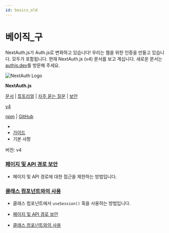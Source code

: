 ```yaml
---
id: basics_old
---
```

# 베이직_구

NextAuth.js가 Auth.js로 변화하고 있습니다! 우리는 웹을 위한 인증을 만들고 있습니다. 모두가 포함됩니다. 현재 NextAuth.js (v4) 문서를 보고 계십니다. 새로운 문서는 [authjs.dev](https://authjs.dev/)를 방문해 주세요.

![NextAuth Logo](https://nextauth-ko.wsbox.pw/img/logo/logo-xs.png)

**NextAuth.js**

[문서](https://nextauth-ko.wsbox.pw/getting-started/introduction) | [튜토리얼](https://nextauth-ko.wsbox.pw/tutorials) | [자주 묻는 질문](https://nextauth-ko.wsbox.pw/faq) | [보안](https://nextauth-ko.wsbox.pw/security)

[v4](https://nextauth-ko.wsbox.pw/getting-started/introduction)

[npm](https://www.npmjs.com/package/next-auth) | [GitHub](https://github.com/nextauthjs/next-auth)

- [](https://nextauth-ko.wsbox.pw/)
- [가이드](https://nextauth-ko.wsbox.pw/guides/)
- 기본 사항

버전: v4

### [페이지 및 API 경로 보안](https://nextauth-ko.wsbox.pw/tutorials/securing-pages-and-api-routes)

- 페이지 및 API 경로에 대한 접근을 제한하는 방법입니다.

### [클래스 컴포넌트와의 사용](https://nextauth-ko.wsbox.pw/tutorials/usage-with-class-components)

- 클래스 컴포넌트에서 `useSession()` 훅을 사용하는 방법입니다.

- [페이지 및 API 경로 보안](https://nextauth-ko.wsbox.pw/guides/basics#securing-pages-and-api-routes)
- [클래스 컴포넌트와의 사용](https://nextauth-ko.wsbox.pw/guides/basics#usage-with-class-components)